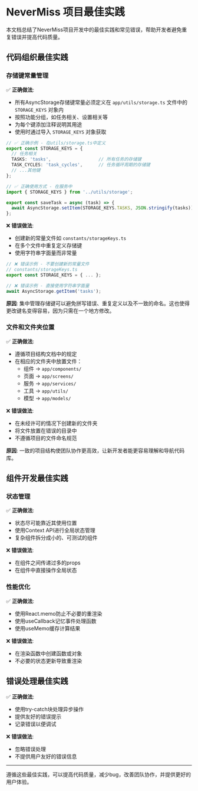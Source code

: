 # NeverMiss 项目最佳实践

本文档总结了NeverMiss项目开发中的最佳实践和常见错误，帮助开发者避免重复错误并提高代码质量。

## 代码组织最佳实践

### 存储键常量管理

✅ **正确做法**:
- 所有AsyncStorage存储键常量必须定义在 `app/utils/storage.ts` 文件中的 `STORAGE_KEYS` 对象内
- 按照功能分组，如任务相关、设置相关等
- 为每个键添加注释说明其用途
- 使用时通过导入 `STORAGE_KEYS` 对象获取

```typescript
// ✅ 正确示例 - 在utils/storage.ts中定义
export const STORAGE_KEYS = {
  // 任务相关
  TASKS: 'tasks',                  // 所有任务的存储键
  TASK_CYCLES: 'task_cycles',      // 任务循环周期的存储键
  // ...其他键
};

// ✅ 正确使用方式 - 在服务中
import { STORAGE_KEYS } from '../utils/storage';

export const saveTask = async (task) => {
  await AsyncStorage.setItem(STORAGE_KEYS.TASKS, JSON.stringify(tasks));
};
```

❌ **错误做法**:
- 创建新的常量文件如 `constants/storageKeys.ts`
- 在多个文件中重复定义存储键
- 使用字符串字面量而非常量

```typescript
// ❌ 错误示例 - 不要创建新的常量文件
// constants/storageKeys.ts
export const STORAGE_KEYS = { ... };

// ❌ 错误示例 - 直接使用字符串字面量
await AsyncStorage.getItem('tasks');
```

**原因**: 集中管理存储键可以避免拼写错误、重复定义以及不一致的命名。这也使得更改键名变得容易，因为只需在一个地方修改。

### 文件和文件夹位置

✅ **正确做法**:
- 遵循项目结构文档中的规定
- 在相应的文件夹中放置文件：
  - 组件 → `app/components/`
  - 页面 → `app/screens/`
  - 服务 → `app/services/`
  - 工具 → `app/utils/`
  - 模型 → `app/models/`

❌ **错误做法**:
- 在未经许可的情况下创建新的文件夹
- 将文件放置在错误的目录中
- 不遵循项目的文件命名规范

**原因**: 一致的项目结构使团队协作更高效，让新开发者能更容易理解和导航代码库。

## 组件开发最佳实践

### 状态管理

✅ **正确做法**:
- 状态尽可能靠近其使用位置
- 使用Context API进行全局状态管理
- 复杂组件拆分成小的、可测试的组件

❌ **错误做法**:
- 在组件之间传递过多的props
- 在组件中直接操作全局状态

### 性能优化

✅ **正确做法**:
- 使用React.memo防止不必要的重渲染
- 使用useCallback记忆事件处理函数
- 使用useMemo缓存计算结果

❌ **错误做法**:
- 在渲染函数中创建函数或对象
- 不必要的状态更新导致重渲染

## 错误处理最佳实践

✅ **正确做法**:
- 使用try-catch块处理异步操作
- 提供友好的错误提示
- 记录错误以便调试

❌ **错误做法**:
- 忽略错误处理
- 不提供用户友好的错误信息

---

遵循这些最佳实践，可以提高代码质量，减少bug，改善团队协作，并提供更好的用户体验。 